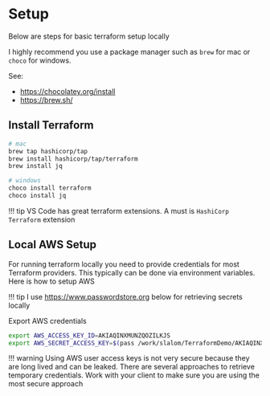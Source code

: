 # Setup

Below are steps for basic terraform setup locally

I highly recommend you use a package manager such as `brew` for mac or `choco` for windows.

See:

- <https://chocolatey.org/install>
- <https://brew.sh/>

## Install Terraform

```bash
# mac
brew tap hashicorp/tap
brew install hashicorp/tap/terraform
brew install jq
```

``` bash
# windows
choco install terraform
choco install jq
```

!!! tip
    VS Code has great terraform extensions. A must is `HashiCorp Terraform` extension

## Local AWS Setup

For running terraform locally you need to provide credentials for most Terraform providers. This typically can be done via environment variables. Here is how to setup AWS

!!! tip
    I use <https://www.passwordstore.org> below for retrieving secrets locally

Export AWS credentials

```bash
export AWS_ACCESS_KEY_ID=AKIAQINXMUNZQOZILKJS
export AWS_SECRET_ACCESS_KEY=$(pass /work/slalom/TerraformDemo/AKIAQINXMUNZQOZILKJS)
```

!!! warning
    Using AWS user access keys is not very secure because they are long lived and can be leaked. There are several approaches to retrieve temporary credentials. Work with your client to make sure you are using the most secure approach
